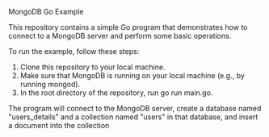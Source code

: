 MongoDB Go Example

This repository contains a simple Go program that demonstrates how to connect to a MongoDB server and perform some basic operations.

To run the example, follow these steps:
1. Clone this repository to your local machine.
2. Make sure that MongoDB is running on your local machine (e.g., by running mongod).
3. In the root directory of the repository, run go run main.go.

The program will connect to the MongoDB server, create a database named "users_details" and a collection named "users" in that database, and insert a document into the collection
